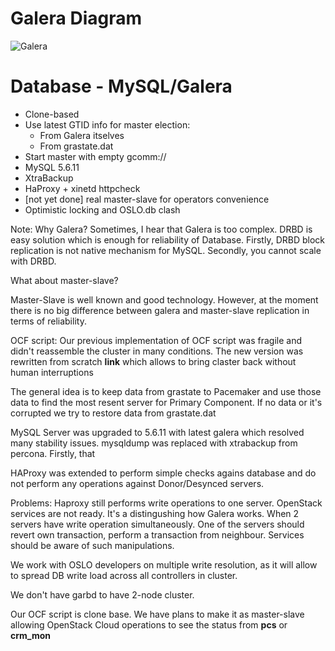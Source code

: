 # Galera Diagram 
![Galera](images/galera.png)


# Database - MySQL/Galera
- Clone-based
- Use latest GTID info for master election:
    - From Galera itselves
    - From grastate.dat
- Start master with empty gcomm://
- MySQL 5.6.11
- XtraBackup
- HaProxy + xinetd httpcheck
- [not yet done] real master-slave for operators convenience
- Optimistic locking and OSLO.db clash

Note: 
Why Galera? Sometimes, I hear that Galera is too complex. DRBD is easy solution which is enough for reliability of Database. Firstly, DRBD block replication is not native mechanism for MySQL. Secondly, you cannot scale with DRBD. 

What about master-slave?

Master-Slave is well known and good technology. However, at the moment there is no big difference between galera and master-slave replication in terms of reliability.

OCF script:
Our previous implementation of OCF script was fragile and didn't reassemble the cluster in many conditions. The new version was rewritten from scratch **link** which allows to bring claster back without human interruptions

The general idea is to keep data from grastate to Pacemaker and use those data to find the most resent server for Primary Component. If no data or it's corrupted we try to restore data from grastate.dat

MySQL Server was upgraded to 5.6.11 with latest galera which resolved many stability issues.
mysqldump was replaced with xtrabackup from percona. Firstly, that

HAProxy was extended to perform simple checks agains database and do not perform any operations against Donor/Desynced servers.

Problems:
Haproxy still performs write operations to one server. OpenStack services are not ready. It's a distingushing how Galera works. When 2 servers have write operation simultaneously. One of the servers should revert own transaction, perform a transaction from neighbour. Services should be aware of such manipulations.

We work with OSLO developers on multiple write resolution, as it will allow to spread DB write load across all controllers in cluster.

We don't have garbd to have 2-node cluster.

Our OCF script is clone base. We have plans to make it as master-slave allowing OpenStack Cloud operations to see the status from **pcs** or **crm_mon**
